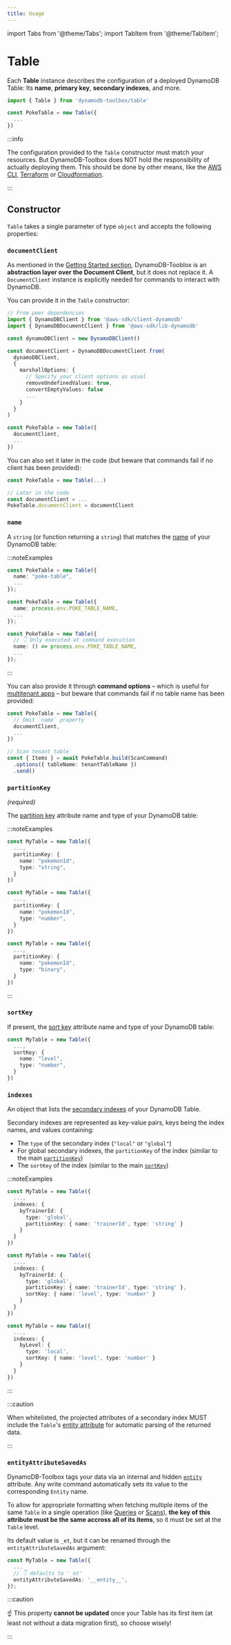 ```yaml
---
title: Usage
---
```


import Tabs from '@theme/Tabs';
import TabItem from '@theme/TabItem';

# Table

Each **Table** instance describes the configuration of a deployed DynamoDB Table: Its **name**, **primary key**, **secondary indexes**, and more.

<!-- _They are also used to organize and coordinate operations between **entities**. Tables support a number of actions that allow you to interact with your entities including performing **queries**, **scans**, **batch gets** and **batch writes**._ -->

```typescript
import { Table } from 'dynamodb-toolbox/table'

const PokeTable = new Table({
  ...
})
```

:::info

The configuration provided to the `Table` constructor must match your resources. But DynamoDB-Toolbox does NOT hold the responsibility of actually deploying them. This should be done by other means, like the [AWS CLI](https://aws.amazon.com/cli/), [Terraform](https://www.terraform.io/) or [Cloudformation](https://aws.amazon.com/cloudformation/).

:::

## Constructor

`Table` takes a single parameter of type `object` and accepts the following properties:

### `documentClient`

As mentioned in the [Getting Started section](../../1-getting-started/1-overview/index.md), DynamoDB-Tooblox is an **abstraction layer over the Document Client**, but it does not replace it. A `DocumentClient` instance is explicitly needed for commands to interact with DynamoDB.

You can provide it in the `Table` constructor:

```typescript
// From peer dependencies
import { DynamoDBClient } from '@aws-sdk/client-dynamodb'
import { DynamoDBDocumentClient } from '@aws-sdk/lib-dynamodb'

const dynamoDBClient = new DynamoDBClient()

const documentClient = DynamoDBDocumentClient.from(
  dynamoDBClient,
  {
    marshallOptions: {
      // Specify your client options as usual
      removeUndefinedValues: true,
      convertEmptyValues: false
      ...
    }
  }
)

const PokeTable = new Table({
  documentClient,
  ...
})
```

You can also set it later in the code (but beware that commands fail if no client has been provided):

```typescript
const PokeTable = new Table(...)

// Later in the code
const documentClient = ...
PokeTable.documentClient = documentClient
```

### `name`

A `string` (or function returning a `string`) that matches the [name](https://docs.aws.amazon.com/amazondynamodb/latest/developerguide/WorkingWithTables.Basics.html#WorkingWithTables.Basics.CreateTable) of your DynamoDB table:

:::noteExamples

<Tabs>
<TabItem value="fixed" label="Fixed">

```ts
const PokeTable = new Table({
  name: "poke-table",
  ...
});
```

</TabItem>
<TabItem value="env" label="From env">

```ts
const PokeTable = new Table({
  name: process.env.POKE_TABLE_NAME,
  ...
});
```

</TabItem>
<TabItem value="getter" label="Getter">

```ts
const PokeTable = new Table({
  // 👇 Only executed at command execution
  name: () => process.env.POKE_TABLE_NAME,
  ...
});
```

</TabItem>
</Tabs>

:::

You can also provide it through **command options** – which is useful for [multitenant apps](https://en.wikipedia.org/wiki/Multitenancy) – but beware that commands fail if no table name has been provided:

```ts
const PokeTable = new Table({
  // Omit `name` property
  documentClient,
  ...
})

// Scan tenant table
const { Items } = await PokeTable.build(ScanCommand)
  .options({ tableName: tenantTableName })
  .send()
```

### `partitionKey`

<p style={{ marginTop: '-15px' }}><i>(required)</i></p>

The [partition key](https://docs.aws.amazon.com/amazondynamodb/latest/developerguide/HowItWorks.CoreComponents.html#HowItWorks.CoreComponents.PrimaryKey) attribute name and type of your DynamoDB table:

:::noteExamples

<Tabs>
<TabItem value="string" label="String">

```ts
const MyTable = new Table({
  ...,
  partitionKey: {
    name: "pokemonId",
    type: "string",
  }
})
```

</TabItem>
<TabItem value="number" label="Number">

```ts
const MyTable = new Table({
  ...,
  partitionKey: {
    name: "pokemonId",
    type: "number",
  }
})
```

</TabItem>
<TabItem value="binary" label="Binary">

```ts
const MyTable = new Table({
  ...,
  partitionKey: {
    name: "pokemonId",
    type: "binary",
  }
})
```

</TabItem>
</Tabs>

:::

### `sortKey`

If present, the [sort key](https://docs.aws.amazon.com/amazondynamodb/latest/developerguide/HowItWorks.CoreComponents.html#HowItWorks.CoreComponents.PrimaryKey) attribute name and type of your DynamoDB table:

```ts
const MyTable = new Table({
  ...,
  sortKey: {
    name: "level",
    type: "number",
  }
})
```

### `indexes`

An object that lists the [secondary indexes](https://docs.aws.amazon.com/amazondynamodb/latest/developerguide/HowItWorks.CoreComponents.html#HowItWorks.CoreComponents.SecondaryIndexes) of your DynamoDB Table.

Secondary indexes are represented as key-value pairs, keys being the index names, and values containing:

- The `type` of the secondary index (`"local"` or `"global"`)
- For global secondary indexes, the `partitionKey` of the index (similar to the main [`partitionKey`](#partitionkey))
- The `sortKey` of the index (similar to the main [`sortKey`](#sortKey))

:::noteExamples

<Tabs>
<TabItem value="gsi" label="Global Index">

```ts
const MyTable = new Table({
  ...,
  indexes: {
    byTrainerId: {
      type: 'global',
      partitionKey: { name: 'trainerId', type: 'string' }
    }
  }
})
```

</TabItem>
<TabItem value="gsi-sort-key" label="Global Index (+ sort key)">

```ts
const MyTable = new Table({
  ...,
  indexes: {
    byTrainerId: {
      type: 'global',
      partitionKey: { name: 'trainerId', type: 'string' },
      sortKey: { name: 'level', type: 'number' }
    }
  }
})
```

</TabItem>
<TabItem value="lsi" label="Local Index">

```ts
const MyTable = new Table({
  ...,
  indexes: {
    byLevel: {
      type: 'local',
      sortKey: { name: 'level', type: 'number' }
    }
  }
})
```

</TabItem>
</Tabs>

:::

:::caution

When whitelisted, the projected attributes of a secondary index MUST include the `Table`'s [entity attribute](#entityattributesavedas) for automatic parsing of the returned data.

:::

### `entityAttributeSavedAs`

DynamoDB-Toolbox tags your data via an internal and hidden [`entity`](../../3-entities/2-internal-attributes/index.md#entity) attribute. Any write command automatically sets its value to the corresponding `Entity` name.

To allow for appropriate formatting when fetching multiple items of the same `Table` in a single operation (like [Queries](../2-actions/2-query/index.md) or [Scans](../2-actions/1-scan/index.md)), **the key of this attribute must be the same accross all of its items**, so it must be set at the `Table` level.

Its default value is `_et`, but it can be renamed through the `entityAttributeSavedAs` argument:

```ts
const MyTable = new Table({
  ...
  // 👇 defaults to '_et'
  entityAttributeSavedAs: '__entity__',
});
```

<!-- NOTE: 'caution' became 'warning' in docusaurus v3 -->

:::caution

☝️ This property **cannot be updated** once your Table has its first item (at least not without a data migration first), so choose wisely!

:::
